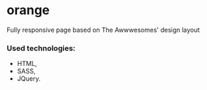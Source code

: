# orange
Fully responsive page based on The Awwwesomes' design layout

### Used technologies:
- HTML,
- SASS,
- JQuery.

